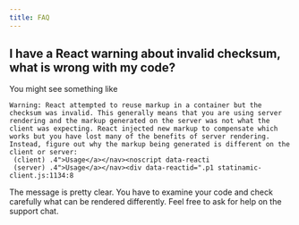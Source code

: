 ```yaml
---
title: FAQ
---
```


## I have a React warning about invalid checksum, what is wrong with my code?

You might see something like

```
Warning: React attempted to reuse markup in a container but the checksum was invalid. This generally means that you are using server rendering and the markup generated on the server was not what the client was expecting. React injected new markup to compensate which works but you have lost many of the benefits of server rendering. Instead, figure out why the markup being generated is different on the client or server:
 (client) .4">Usage</a></nav><noscript data-reacti
 (server) .4">Usage</a></nav><div data-reactid=".p1 statinamic-client.js:1134:8
```

The message is pretty clear. You have to examine your code and check carefully
what can be rendered differently. Feel free to ask for help on the support chat.

